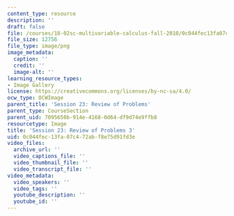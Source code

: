```yaml
---
content_type: resource
description: ''
draft: false
file: /courses/18-02sc-multivariable-calculus-fall-2010/0c044fec13fa07c472abf8e75d91fd3e_MIT18_02SC_L7Brds_7.png
file_size: 12756
file_type: image/png
image_metadata:
  caption: ''
  credit: ''
  image-alt: ''
learning_resource_types:
- Image Gallery
license: https://creativecommons.org/licenses/by-nc-sa/4.0/
ocw_type: OCWImage
parent_title: 'Session 23: Review of Problems'
parent_type: CourseSection
parent_uid: 7095650b-914e-4168-0d64-df9d74e9ffb8
resourcetype: Image
title: 'Session 23: Review of Problems 3'
uid: 0c044fec-13fa-07c4-72ab-f8e75d91fd3e
video_files:
  archive_url: ''
  video_captions_file: ''
  video_thumbnail_file: ''
  video_transcript_file: ''
video_metadata:
  video_speakers: ''
  video_tags: ''
  youtube_description: ''
  youtube_id: ''
---
```


